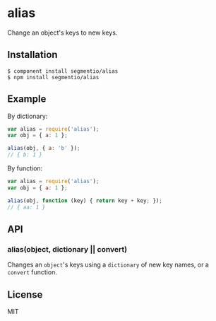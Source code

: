 
# alias

  Change an object's keys to new keys.

## Installation

    $ component install segmentio/alias
    $ npm install segmentio/alias

## Example

By dictionary:

```js
var alias = require('alias');
var obj = { a: 1 };

alias(obj, { a: 'b' });
// { b: 1 }
```

By function:

```js
var alias = require('alias');
var obj = { a: 1 };

alias(obj, function (key) { return key + key; });
// { aa: 1 }
```

## API

### alias(object, dictionary || convert)

  Changes an `object`'s keys using a `dictionary` of new key names, or a `convert` function.

## License

  MIT
